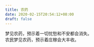 ```yaml
---
title: 农药
date: 2020-02-15T20:54:12+08:00
draft: false
---
```


梦见农药，预示着一切忧愁和不安都会消失。<br>
农民梦见农药，预示着庄稼会大丰收。<br>
